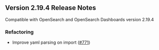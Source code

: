 ## Version 2.19.4 Release Notes

Compatible with OpenSearch and OpenSearch Dashboards version 2.19.4

### Refactoring
* Improve yaml parsing on import ([#771](https://github.com/opensearch-project/dashboards-flow-framework/pull/771))
